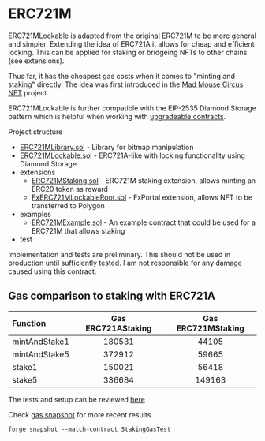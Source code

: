 # ERC721M

ERC721MLockable is adapted from the original ERC721M to be more general and simpler.
Extending the idea of ERC721A it allows for cheap and efficient locking.
This can be applied for staking or bridgeing NFTs to other chains (see extensions).

Thus far, it has the cheapest gas costs when it comes to "minting and staking" directly.
The idea was first introduced in the [Mad Mouse Circus NFT](https://etherscan.io/address/0x3ad30c5e2985e960e89f4a28efc91ba73e104b77#code) project.

ERC721MLockable is further compatible with the EIP-2535 Diamond Storage pattern
which is helpful when working with [upgradeable contracts](https://github.com/0xPhaze/UDS).

Project structure
- [ERC721MLibrary.sol](./src/ERC721MLibrary.sol) - Library for bitmap manipulation
- [ERC721MLockable.sol](./src/ERC721MLockable.sol) - ERC721A-like with locking functionality using Diamond Storage
- extensions
   -  [ERC721MStaking.sol](./src/extensions/ERC721MStaking.sol) - ERC721M staking extension, allows minting an ERC20 token as reward
   -  [FxERC721MLockableRoot.sol](./src/extensions/FxERC721MLockableRoot.sol) - FxPortal extension, allows NFT to be transferred to Polygon
- examples
  -   [ERC721MExample.sol](./src/example/ERC721MExample.sol) - An example contract that could be used for a ERC721M that allows staking
- test

Implementation and tests are preliminary.
This should not be used in production until sufficiently tested.
I am not responsible for any damage caused using this contract.

## Gas comparison to staking with ERC721A

| Function      | Gas ERC721AStaking | Gas ERC721MStaking |
| :------------ | :----------------: | :----------------: |
| mintAndStake1 |       180531       |       44105        |
| mintAndStake5 |       372912       |       59665        |
| stake1        |       150021       |       56418        |
| stake5        |       336684       |       149163       |

The tests and setup can be reviewed [here](./src/test/StakingGasTest.sol)

Check [gas snapshot](.gas-snapshot) for more recent results.

```
forge snapshot --match-contract StakingGasTest
```
